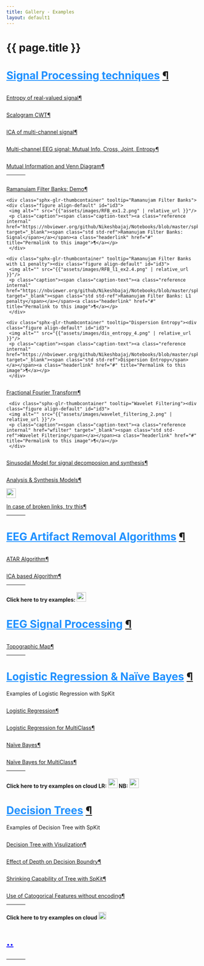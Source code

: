 ```yaml
---
title: Gallery - Examples
layout: default1
---
```


# {{ page.title }}

<!--
You can use HTML elements in Markdown, such as the comment element, and they won't
be affected by a markdown parser. However, if you create an HTML element in your
markdown file, you cannot use markdown syntax within that element's contents.
-->
<div id="index-grid-half" class="section group">
   <span id="id1"></span><h1 style="text-align:left;"><a style="color:DodgerBlue;" class="toc-backref" href="#SP"><span class="section-number"></span>Signal Processing techniques</a>
   <a class="headerlink" href="#signal-processing" title="Permalink to this headline">¶</a></h1>
   <p style="text-align:left;"></p>

   <div class="sphx-glr-thumbcontainer" tooltip="Computing entropy of real-valued signal.">
     <div class="figure align-default" id="">
     <img alt="" src="{{"assets/images/entropy_1.jpg" | relative_url }}"/>
     <p class="caption"><span class="caption-text"><a class="reference internal" href="https://nbviewer.org/github/Nikeshbajaj/Notebooks/blob/master/spkit/SP/Entropy_example.ipynb"  target="_blank"><span class="std std-ref">Entropy of real-valued signal</span></a></span><a class="headerlink" href="#" title="Permalink to this image">¶</a></p>
     </div>
   </div>
   <div class="toctree-wrapper compound"></div>
   <div class="sphx-glr-thumbcontainer" tooltip="Scalogram CWT with different wavelets"><div class="figure align-default" id="id3">
     <img alt="" src="{{"assets/images/cwt.jpg" | relative_url }}"/>
     <p class="caption"><span class="caption-text"><a class="reference internal" href="https://nbviewer.org/github/Nikeshbajaj/Notebooks/blob/master/spkit/SP/ScalogramCWT_v0.0.9.2.ipynb" target="_blank"><span class="std std-ref">Scalogram CWT</span></a></span><a class="headerlink" href="#" title="Permalink to this image">¶</a></p>
     </div>
   </div>
   <div class="sphx-glr-thumbcontainer" tooltip="ICA of EEG signal"><div class="figure align-default" id="id3">
     <img alt="" src="{{"assets/images/ICA_EEG_3.jpg" | relative_url }}"/>
     <p class="caption"><span class="caption-text"><a class="reference internal" href="https://nbviewer.org/github/Nikeshbajaj/Notebooks/blob/master/spkit/SP/ICA_EEG_example.ipynb" target="_blank"><span class="std std-ref">ICA of multi-channel signal</span></a></span><a class="headerlink" href="#" title="Permalink to this image">¶</a></p>
     </div>
   </div>
   <div class="sphx-glr-thumbcontainer" tooltip="Multi-channel EEG analysis with Information Theory"><div class="figure align-default" id="id3">
     <img alt="" src="{{"assets/images/EEG_it4.png" | relative_url }}"/>
     <p class="caption"><span class="caption-text"><a class="reference internal" href="https://nbviewer.org/github/Nikeshbajaj/Notebooks/blob/master/spkit/SP/Entropy_EEG_Example.ipynb" target="_blank"><span class="std std-ref">Multi-channel EEG signal: Mutual Info, Cross, Joint, Entropy</span></a></span><a class="headerlink" href="#" title="Permalink to this image">¶</a></p>
     </div>
   </div>
   <div class="sphx-glr-thumbcontainer" tooltip="Venn Diagram and Mutual Info."><div class="figure align-default" id="id3">
     <img alt="" src="{{"assets/images/MutualInfo_Venn_1.gif" | relative_url }}"/>
     <p class="caption"><span class="caption-text"><a class="reference internal" href="https://mybinder.org/v2/gh/Nikeshbajaj/Notebooks/master?urlpath=lab/tree/spkit_SP" target="_blank"><span class="std std-ref">Mutual Information and Venn Diagram</span></a></span><a class="headerlink" href="#" title="Permalink to this image">¶</a></p>
     </div>
   </div>
   
   <div class="toctree-wrapper compound"></div>
   <hr width="10%">
   
   <div class="sphx-glr-thumbcontainer" tooltip="Ramanujam Filter Banks: Demo"><div class="figure align-default" id="id3">
     <img alt="" src="{{"assets/images/RFB_ex2.2.png" | relative_url }}"/>
     <p class="caption"><span class="caption-text"><a class="reference internal" href="https://nbviewer.org/github/Nikeshbajaj/Notebooks/blob/master/spkit/SP/Ramanujan_Filter_Banks_for_Period_Estimation_Demo_examples.ipynb" target="_blank"><span class="std std-ref">Ramanujam Filter Banks: Demo</span></a></span><a class="headerlink" href="#" title="Permalink to this image">¶</a></p>
     </div>
   </div>
   
    <div class="sphx-glr-thumbcontainer" tooltip="Ramanujam Filter Banks"><div class="figure align-default" id="id3">
     <img alt="" src="{{"assets/images/RFB_ex1.2.png" | relative_url }}"/>
     <p class="caption"><span class="caption-text"><a class="reference internal" href="https://nbviewer.org/github/Nikeshbajaj/Notebooks/blob/master/spkit/SP/Ramanujan_Filter_Banks_for_Period_Estimation_from_signal.ipynb" target="_blank"><span class="std std-ref">Ramanujam Filter Banks: Signal</span></a></span><a class="headerlink" href="#" title="Permalink to this image">¶</a></p>
     </div>
   </div>
   
    <div class="sphx-glr-thumbcontainer" tooltip="Ramanujam Filter Banks with L1 penalty"><div class="figure align-default" id="id3">
     <img alt="" src="{{"assets/images/RFB_l1_ex2.4.png" | relative_url }}"/>
     <p class="caption"><span class="caption-text"><a class="reference internal" href="https://nbviewer.org/github/Nikeshbajaj/Notebooks/blob/master/spkit/SP/Ramanujan_Filter_Banks_for_Period_Estimation_with_sparse_penalty.ipynb" target="_blank"><span class="std std-ref">Ramanujam Filter Banks: L1 penalty</span></a></span><a class="headerlink" href="#" title="Permalink to this image">¶</a></p>
     </div>
   </div>
   
   
    <div class="sphx-glr-thumbcontainer" tooltip="Dispersion Entropy"><div class="figure align-default" id="id3">
     <img alt="" src="{{"assets/images/dis_entropy_4.png" | relative_url }}"/>
     <p class="caption"><span class="caption-text"><a class="reference internal" href="https://nbviewer.org/github/Nikeshbajaj/Notebooks/blob/master/spkit/SP/Dispersion_Entropy_1_demo_EEG.ipynb" target="_blank"><span class="std std-ref">Dispersion Entropy</span></a></span><a class="headerlink" href="#" title="Permalink to this image">¶</a></p>
     </div>
   </div>
   
   <div class="sphx-glr-thumbcontainer" tooltip="Fractional Fourier Transform"><div class="figure align-default" id="id3">
     <img alt="" src="{{"assets/images/frft_sin_3.gif" | relative_url }}"/>
     <p class="caption"><span class="caption-text"><a class="reference internal" href="https://nbviewer.org/github/Nikeshbajaj/Notebooks/blob/master/spkit/SP/FRFT_demo_sine.ipynb" target="_blank"><span class="std std-ref">Fractional Fourier Transform</span></a></span><a class="headerlink" href="#" title="Permalink to this image">¶</a></p>
     </div>
   </div>
   
     <div class="sphx-glr-thumbcontainer" tooltip="Wavelet Filtering"><div class="figure align-default" id="id3">
     <img alt="" src="{{"assets/images/wavelet_filtering_2.png" | relative_url }}"/>
     <p class="caption"><span class="caption-text"><a class="reference internal" href="wfilter" target="_blank"><span class="std std-ref">Wavelet Filtering</span></a></span><a class="headerlink" href="#" title="Permalink to this image">¶</a></p>
     </div>
   </div>
   
   <div class="sphx-glr-thumbcontainer" tooltip="Sinusodal Model"><div class="figure align-default" id="id3">
     <img alt="" src="{{"assets/images/sinusodal_model_2.png" | relative_url }}"/>
     <p class="caption"><span class="caption-text"><a class="reference internal" href="https://nbviewer.org/github/Nikeshbajaj/Notebooks/blob/master/spkit/SP/Sinasodal_Model_AnalysisSynthesis.ipynb" target="_blank"><span class="std std-ref">Sinusodal Model for signal decomposion and synthesis</span></a></span><a class="headerlink" href="#" title="Permalink to this image">¶</a></p>
     </div>
   </div>
   
   
  <div class="sphx-glr-thumbcontainer" tooltip="Analysis & Synthesis Models"><div class="figure align-default" id="id3">
     <img alt="" src="{{"assets/images/A&S_blockgiagram_1.png" | relative_url }}"/>
     <p class="caption"><span class="caption-text"><a class="reference internal" href="https://nbviewer.org/github/Nikeshbajaj/Notebooks/blob/master/spkit/SP/Analysis_Sythesis_Models.ipynb" target="_blank"><span class="std std-ref">Analysis & Synthesis Models</span></a></span><a class="headerlink" href="#" title="Permalink to this image">¶</a></p>
     </div>
   </div>
   
   
   <div class="sphx-glr-thumbcontainer" tooltip="Binder Links"><div class="figure align-default" id="id3">
     <img alt="" src="https://mybinder.org/badge_logo.svg" height="25em"/>
     <p class="caption"><span class="caption-text"><a class="reference internal" href="https://mybinder.org/v2/gh/Nikeshbajaj/Notebooks/master?urlpath=lab/tree/spkit_SP" target="_blank"><span class="std std-ref">In case of broken links, try this</span></a></span><a class="headerlink" href="#" title="Permalink to this image">¶</a></p>
     </div>
   </div>
   
   
   
   <div class="toctree-wrapper compound"></div>
   <hr width="10%">
   
   <span id="id1"></span><h1 style="text-align:left;"><a style="color:DodgerBlue;" class="toc-backref" href="#EEG"><span class="section-number"></span>EEG Artifact Removal Algorithms</a>
   <a class="headerlink" href="#artifact-eeg" title="Permalink to this headline">¶</a></h1>
   <p style="text-align:left;"></p>
   
  <div class="sphx-glr-thumbcontainer" tooltip="Automatic and Tunable Artifact Removal Algorithm.">
     <div class="figure align-default" id="">
     <img alt="" src="{{"assets/images/ATAR_Beta_tune_2.gif" | relative_url }}"/>
     <p class="caption"><span class="caption-text"><a class="reference internal" href="https://nbviewer.org/github/Nikeshbajaj/Notebooks/blob/master/spkit/SP/ATAR_Algorithm_EEG_Artifact_Removal.ipynb"  target="_blank"><span class="std std-ref">ATAR Algorithm</span></a></span><a class="headerlink" href="#" title="Permalink to this image">¶</a></p>
     </div>
   </div>
  <div class="sphx-glr-thumbcontainer" tooltip="ICA based Artifact Removal Algorithm.">
     <div class="figure align-default" id="">
     <img alt="" src="{{"assets/images/ICA_Artifact_Removal.png" | relative_url }}"/>
     <p class="caption"><span class="caption-text"><a class="reference internal" href="https://nbviewer.org/github/Nikeshbajaj/Notebooks/blob/master/spkit/SP/ICA_based_Artifact_Removal.ipynb"  target="_blank"><span class="std std-ref">ICA based Algorithm</span></a></span><a class="headerlink" href="#" title="Permalink to this image">¶</a></p>
     </div>
   </div>
   <div class="toctree-wrapper compound"></div>
   <hr width="10%">
   <h4 style="text-align:left;">Click here to try examples: <a class="reference external" href="https://mybinder.org/v2/gh/Nikeshbajaj/Notebooks/master?urlpath=lab/tree/spkit_SP" target="_blank"><img src="https://mybinder.org/badge_logo.svg" height="25em"></a> </h4>
 </div>
 <div class="toctree-wrapper compound"></div>


<div id="index-grid-half" class="section group">
   <span id="id1"></span><h1 style="text-align:left;"><a style="color:DodgerBlue;" class="toc-backref" href="#EEG"><span class="section-number"></span>EEG Signal Processing</a>
   <a class="headerlink" href="#artifact-eeg" title="Permalink to this headline">¶</a></h1>
   <p style="text-align:left;"></p>
  <div class="sphx-glr-thumbcontainer" tooltip="Topographical Maps.">
     <div class="figure align-default" id="">
     <img alt="" src="{{"examples/figures/eeg_dynamic_ssfi_1.gif" | relative_url }}"/>
     <p class="caption"><span class="caption-text"><a class="reference internal" href="gen_topo"  target="_blank"><span class="std std-ref">Topographic Map</span></a></span><a class="headerlink" href="#" title="Permalink to this image">¶</a></p>
     </div>
   </div>
   <div class="toctree-wrapper compound"></div>
   <hr width="10%">
  </div>
 
 <div id="index-grid-half" class="section group">
 <span id="id1"></span><h1 style="text-align:left;"><a style="color:DodgerBlue;" class="toc-backref" href="#LR"><span class="section-number"></span>Logistic Regression & Naïve Bayes</a>
 <a class="headerlink" href="#tutorial-examples" title="Permalink to this headline">¶</a></h1>
 <p style="text-align:left;">Examples of Logistic Regression with SpKit</p>
 <div class="sphx-glr-thumbcontainer" tooltip="An example to demonstrate the visulization of Logistic Regression while training and plotting resulting weights.">
   <div class="figure align-default" id="">
   <img alt="" src="{{"assets/images/LR_v1.gif" | relative_url }}"/>
   <p class="caption"><span class="caption-text"><a class="reference internal" href="https://nbviewer.jupyter.org/github/Nikeshbajaj/Notebooks/blob/master/spkit_ML/LogisticRegression/1_LogisticRegression_examples_spkit.ipynb"  target="_blank"><span class="std std-ref">Logistic Regression</span></a></span><a class="headerlink" href="#" title="Permalink to this image">¶</a></p>
   </div>
 </div>

 <div class="toctree-wrapper compound"></div>

 <div class="sphx-glr-thumbcontainer" tooltip="Analysing weights"><div class="figure align-default" id="id3">
   <img alt="" src="{{"assets/images/LR_v2.png" | relative_url }}"/>
   <p class="caption"><span class="caption-text"><a class="reference internal" href="https://nbviewer.jupyter.org/github/Nikeshbajaj/Notebooks/blob/master/spkit_ML/LogisticRegression/2_LogisticRegression_Examples_spkitV0.0.9.ipynb" target="_blank"><span class="std std-ref">Logistic Regression for MultiClass</span></a></span><a class="headerlink" href="#" title="Permalink to this image">¶</a></p>
   </div>
 </div>

 <div class="sphx-glr-thumbcontainer" tooltip="Naive Bayes"><div class="figure align-default" id="id3">
   <img alt="" src="{{"assets/images/Bayes_rule.png" | relative_url }}"/>
   <p class="caption"><span class="caption-text"><a class="reference internal" href="https://nbviewer.jupyter.org/github/Nikeshbajaj/Notebooks/blob/master/spkit_ML/NaiveBayes/1_NaiveBayes_example_spkit.ipynb"><span class="std std-ref">Naïve Bayes</span></a></span><a class="headerlink" href="#" title="Permalink to this image">¶</a></p>
   </div>
 </div>

 <div class="sphx-glr-thumbcontainer" tooltip="Analysing weights"><div class="figure align-default" id="id3">
   <img alt="" src="{{"assets/images/NaiveBayes_1.png" | relative_url }}"/>
   <p class="caption"><span class="caption-text"><a class="reference internal" href="https://nbviewer.jupyter.org/github/Nikeshbajaj/Notebooks/blob/master/spkit_ML/NaiveBayes/1_NaiveBayes_example_spkit.ipynb" target="_blank"><span class="std std-ref">Naïve Bayes for MultiClass</span></a></span><a class="headerlink" href="#" title="Permalink to this image">¶</a></p>
   </div>
 </div>


 <div class="toctree-wrapper compound"></div>
 <hr width="10%">
 <h4 style="text-align:left;">Click here to try examples on cloud LR: <a class="reference external" href="https://mybinder.org/v2/gh/Nikeshbajaj/Notebooks/master?urlpath=lab/tree/spkit_ML/LogisticRegression" target="_blank"><img src="https://mybinder.org/badge_logo.svg" height="25em"></a> NB: <a class="reference external" href="https://mybinder.org/v2/gh/Nikeshbajaj/Notebooks/master?urlpath=lab/tree/spkit_ML/NaiveBayes"><img src="https://mybinder.org/badge_logo.svg" height="25em"></a></h4>
 </div>

 <div id="index-grid-half" class="section group">
 <span id="id1"></span><h1 style="text-align:left;"><a style="color:DodgerBlue;" class="toc-backref" href="#trees"><span class="section-number"></span>Decision Trees</a>
 <a class="headerlink" href="#tutorial-examples" title="Permalink to this headline">¶</a></h1>
 <p style="text-align:left;">Examples of Decision Tree with SpKit</p>

 <div class="sphx-glr-thumbcontainer" tooltip="An example to demonstrate the visulization of tree while training and plotting resulting tree.">
   <div class="figure align-default" id="">
   <img alt="" src="{{"assets/images/tree-viz.gif" | relative_url }}"/>
   <p class="caption"><span class="caption-text"><a class="reference internal" href="https://nbviewer.jupyter.org/github/Nikeshbajaj/Notebooks/blob/master/spkit/0.0.9/ML/Trees/1_DecisionTree_Visualization_spkit_v0.0.9.ipynb" target="_blank"><span class="std std-ref">Decision Tree with Visulization</span></a></span><a class="headerlink" href="#" title="Permalink to this image">¶</a></p>
   </div>
 </div>

 <div class="toctree-wrapper compound"></div>

 <div class="sphx-glr-thumbcontainer" tooltip="Analysing depth and decision boundries"><div class="figure align-default" id="id3">
   <img alt="" src="{{"assets/images/trees-grid.png" | relative_url }}"/>
   <p class="caption"><span class="caption-text"><a class="reference internal" href="https://nbviewer.jupyter.org/github/Nikeshbajaj/Notebooks/blob/master/spkit/0.0.9/ML/Trees/2_ClassificationTrees_Depth_DecisionBoundaries_spkit_v0.0.9.ipynb" target="_blank"><span class="std std-ref">Effect of Depth on Decision Boundry</span></a></span><a class="headerlink" href="#" title="Permalink to this image">¶</a></p>
   </div>
 </div>

 <div class="toctree-wrapper compound"></div>

 <div class="sphx-glr-thumbcontainer" tooltip="AN example to show the shrinking capability of tree from SpKit"><div class="figure align-default" id="id4">
   <img alt="" src="{{"assets/images/tree-shrink.png" | relative_url }}"/>
   <p class="caption"><span class="caption-text"><a class="reference internal" href="https://nbviewer.jupyter.org/github/Nikeshbajaj/Notebooks/blob/master/spkit/0.0.9/ML/Trees/3_DecisionTrees_ShrinkingCapability_spkit_v0.0.9.ipynb" target="_blank"><span class="std std-ref">Shrinking Capability of Tree with SpKit</span></a></span><a class="headerlink" href="#i" title="Permalink to this image">¶</a></p>
   </div>
 </div>

 <div class="toctree-wrapper compound"></div>

 <div class="sphx-glr-thumbcontainer" tooltip="An example showing how to use catogorical features without need of any enconding"><div class="figure align-default" id="id5">
   <img alt="" src="{{"assets/images/tree-cat.png" | relative_url }}"/>
   <p class="caption"><span class="caption-text"><a class="reference internal" href="https://nbviewer.jupyter.org/github/Nikeshbajaj/Notebooks/blob/master/spkit/0.0.9/ML/Trees/4_DecisionTrees_CatogoricalFeatures_spkit_v0.0.9.ipynb" target="_blank"><span class="std std-ref">Use of Catogorical Features without encoding</span></a></span><a class="headerlink" href="#id5" title="Permalink to this image">¶</a></p>
   </div>
 </div>
 <div class="toctree-wrapper compound"></div>
 <hr width="10%">
 <h4 style="text-align:left;">Click here to try examples on cloud <a class="reference external" href="https://mybinder.org/v2/gh/Nikeshbajaj/Notebooks/master?urlpath=lab/tree/spkit/0.0.9/ML/Trees" target="_blank"><img src="https://mybinder.org/badge_logo.svg" height="20em"></a>
 </h4>
 </div>


 <div id="index-grid-half" class="section group">
 <span id="id1"></span><h1 style="text-align:left;"><a style="color:blue;" class="toc-backref" href="#logit"><span class="section-number"></span>..</a>
   <hr width="10%">
   <!--<h3 style="text-align:left;">More to come ..</h3> -->

 <!--</div>-->
<!--
 <div id="index-grid-half" class="section group">
 <span id="id1"></span><h1 style="text-align:left;"><a style="color:blue;" class="toc-backref" href="#RF"><span class="section-number"></span>Random Forest</a>
 <a class="headerlink" href="#tutorial-examples" title="Permalink to this headline">¶</a></h1>
 <p style="text-align:left;">Examples with SpKit</p>
 </div>
-->
   
<!--
 <div id="index-grid-half" class="section group">
 <span id="id1"></span><h1 style="text-align:left;"><a style="color:blue;" class="toc-backref" href="#SVM"><span class="section-number"></span>Spport Vector Machine</a>
 <a class="headerlink" href="#tutorial-examples" title="Permalink to this headline">¶</a></h1>
 <p style="text-align:left;">Examples with SpKit</p>
 </div>
-->
<!--
 <div id="index-grid-half" class="section group">
 <span id="id1"></span><h1 style="text-align:left;"><a style="color:blue;" class="toc-backref" href="#NN"><span class="section-number"></span>Neural Networks</a>
 <a class="headerlink" href="#tutorial-examples" title="Permalink to this headline">¶</a></h1>
 <p style="text-align:left;">Examples with SpKit</p>
 </div>
-->
<!--
 <div id="index-grid-half" class="section group">
 <span id="id1"></span><h1 style="text-align:left;"><a style="color:blue;" class="toc-backref" href="#ensemble"><span class="section-number"></span>Ensemble Approach</a>
 <a class="headerlink" href="#tutorial-examples" title="Permalink to this headline">¶</a></h1>
 <p style="text-align:left;">Examples with SpKit</p>
 </div>
-->
 </div>
  
   
<!--
 <div id="index-grid-full" class="section group"></div>
 <div id="getting-started"><a href="{{"userguide" | relative_url }}" class="btn btn-primary">Getting Started</a></div>
 <div id="index-grid-full" class="section group"></div>
-->
